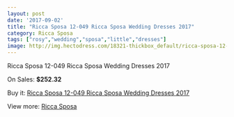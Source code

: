 ```yaml
---
layout: post
date: '2017-09-02'
title: "Ricca Sposa 12-049 Ricca Sposa Wedding Dresses 2017"
category: Ricca Sposa
tags: ["rosy","wedding","sposa","little","dresses"]
image: http://img.hectodress.com/18321-thickbox_default/ricca-sposa-12-049-ricca-sposa-wedding-dresses-2013.jpg
---
```

Ricca Sposa 12-049 Ricca Sposa Wedding Dresses 2017

On Sales: **$252.32**
<a href="https://www.hectodress.com/ricca-sposa/8638-ricca-sposa-12-049-ricca-sposa-wedding-dresses-2013.html"><amp-img layout="responsive" width="600" height="600" src="//img.hectodress.com/18321-thickbox_default/ricca-sposa-12-049-ricca-sposa-wedding-dresses-2013.jpg" alt="Ricca Sposa 12-049 Ricca Sposa Wedding Dresses 2017 0" /></a>
<a href="https://www.hectodress.com/ricca-sposa/8638-ricca-sposa-12-049-ricca-sposa-wedding-dresses-2013.html"><amp-img layout="responsive" width="600" height="600" src="//img.hectodress.com/18323-thickbox_default/ricca-sposa-12-049-ricca-sposa-wedding-dresses-2013.jpg" alt="Ricca Sposa 12-049 Ricca Sposa Wedding Dresses 2017 1" /></a>
<a href="https://www.hectodress.com/ricca-sposa/8638-ricca-sposa-12-049-ricca-sposa-wedding-dresses-2013.html"><amp-img layout="responsive" width="600" height="600" src="//img.hectodress.com/18322-thickbox_default/ricca-sposa-12-049-ricca-sposa-wedding-dresses-2013.jpg" alt="Ricca Sposa 12-049 Ricca Sposa Wedding Dresses 2017 2" /></a>

Buy it: [Ricca Sposa 12-049 Ricca Sposa Wedding Dresses 2017](https://www.hectodress.com/ricca-sposa/8638-ricca-sposa-12-049-ricca-sposa-wedding-dresses-2013.html "Ricca Sposa 12-049 Ricca Sposa Wedding Dresses 2017")

View more: [Ricca Sposa](https://www.hectodress.com/145-ricca-sposa "Ricca Sposa")